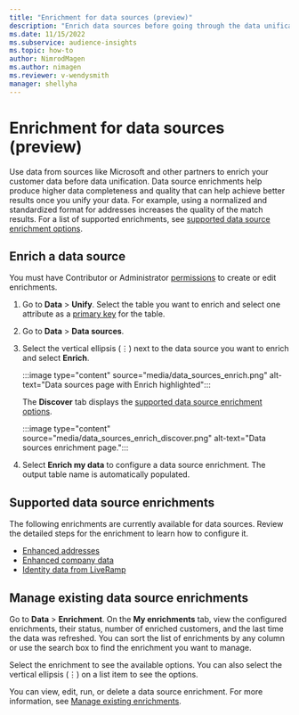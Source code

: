 ```yaml
---
title: "Enrichment for data sources (preview)"
description: "Enrich data sources before going through the data unification process."
ms.date: 11/15/2022
ms.subservice: audience-insights
ms.topic: how-to
author: NimrodMagen
ms.author: nimagen
ms.reviewer: v-wendysmith
manager: shellyha
---
```


# Enrichment for data sources (preview)

Use data from sources like Microsoft and other partners to enrich your customer data before data unification. Data source enrichments help produce higher data completeness and quality that can help achieve better results once you unify your data. For example, using a normalized and standardized format for addresses increases the quality of the match results. For a list of supported enrichments, see [supported data source enrichment options](#supported-data-source-enrichments).

## Enrich a data source

You must have Contributor or Administrator [permissions](permissions.md) to create or edit enrichments.  

1. Go to **Data** > **Unify**. Select the table you want to enrich and select one attribute as a [primary key](map-entities.md#select-primary-key-and-semantic-type-for-attributes) for the table.

1. Go to **Data** > **Data sources**.

1. Select the vertical ellipsis (&vellip;) next to the data source you want to enrich and select **Enrich**.

   :::image type="content" source="media/data_sources_enrich.png" alt-text="Data sources page with Enrich highlighted":::

   The **Discover** tab displays the [supported data source enrichment options](#supported-data-source-enrichments).

   :::image type="content" source="media/data_sources_enrich_discover.png" alt-text="Data sources enrichment page.":::

1. Select **Enrich my data** to configure a data source enrichment. The output table name is automatically populated.

## Supported data source enrichments

The following enrichments are currently available for data sources. Review the detailed steps for the enrichment to learn how to configure it.

- [Enhanced addresses](enrichment-enhanced-addresses.md)
- [Enhanced company data](enrichment-enhanced-company-data.md)
- [Identity data from LiveRamp](enrichment-liveramp.md)

## Manage existing data source enrichments

Go to **Data** > **Enrichment**. On the **My enrichments** tab, view the configured enrichments, their status, number of enriched customers, and the last time the data was refreshed. You can sort the list of enrichments by any column or use the search box to find the enrichment you want to manage.

Select the enrichment to see the available options. You can also select the vertical ellipsis (&vellip;) on a list item to see the options.

You can view, edit, run, or delete a data source enrichment. For more information, see [Manage existing enrichments](enrichment-hub.md#manage-existing-enrichments).
